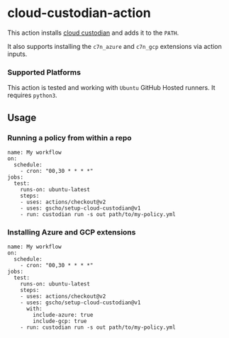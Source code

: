 # cloud-custodian-action

This action installs [cloud custodian](https://cloudcustodian.io/) and adds it to the `PATH`.

It also supports installing the `c7n_azure` and `c7n_gcp` extensions via action inputs.

### Supported Platforms

This action is tested and working with `Ubuntu` GitHub Hosted runners. It requires `python3`.

## Usage

### Running a policy from within a repo

```
name: My workflow
on:
  schedule:
    - cron: "00,30 * * * *"
jobs:
  test:
    runs-on: ubuntu-latest
    steps:
    - uses: actions/checkout@v2
    - uses: gscho/setup-cloud-custodian@v1
    - run: custodian run -s out path/to/my-policy.yml
```

### Installing Azure and GCP extensions

```
name: My workflow
on:
  schedule:
    - cron: "00,30 * * * *"
jobs:
  test:
    runs-on: ubuntu-latest
    steps:
    - uses: actions/checkout@v2
    - uses: gscho/setup-cloud-custodian@v1
      with:
        include-azure: true
        include-gcp: true
    - run: custodian run -s out path/to/my-policy.yml
```
